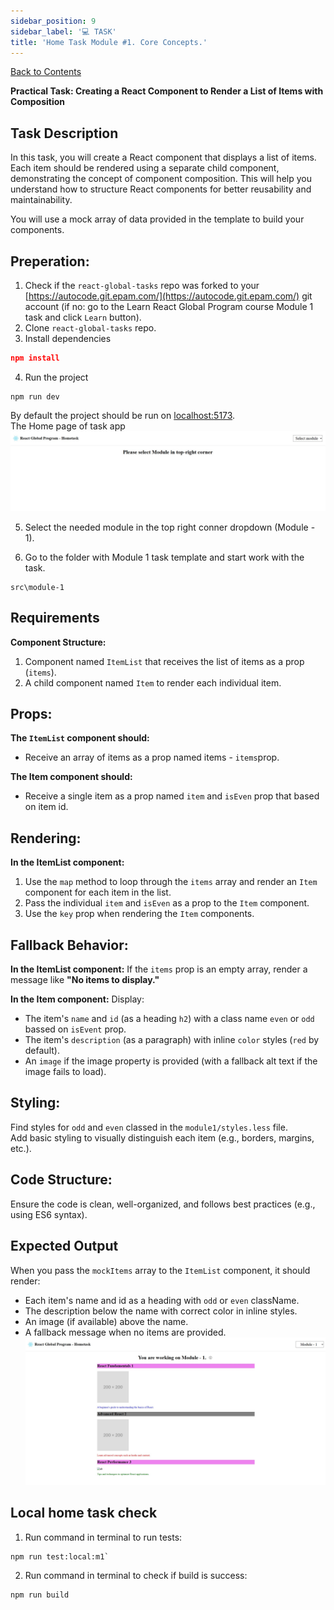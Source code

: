 ```yaml
---
sidebar_position: 9
sidebar_label: '💻 TASK'
title: 'Home Task Module #1. Core Concepts.'
---
```


[Back to Contents](../../README.md#module-1)

**Practical Task: Creating a React Component to Render a List of Items with Composition**

## Task Description
In this task, you will create a React component that displays a list of items.  
Each item should be rendered using a separate child component, demonstrating the concept of component composition. 
This will help you understand how to structure React components for better reusability and maintainability.

You will use a mock array of data provided in the template to build your components.

## Preperation:
1. Check if the `react-global-tasks` repo was forked to your [https://autocode.git.epam.com/](https://autocode.git.epam.com/) git account (if no: go to the Learn React Global Program course Module 1 task and click `Learn` button).
2. Clone `react-global-tasks` repo.
3. Install dependencies
```json
npm install
```
4. Run the project
```
npm run dev
```
By default the project should be run on [localhost:5173](localhost:5173).  
The Home page of task app  
![](../images/task-app-home-page.jpg)  

5. Select the needed module in the top right conner dropdown (Module - 1).

6. Go to the folder with Module 1 task template and start work with the task.
```
src\module-1
```


## Requirements
**Component Structure:**
1. Component named `ItemList` that receives the list of items as a prop (`items`).
2. A child component named `Item` to render each individual item.

## Props:
**The `ItemList` component should:**
* Receive an array of items as a prop named items - `items`prop.

**The Item component should:**
* Receive a single item as a prop named `item` and `isEven` prop that based on item id.

## Rendering:
**In the ItemList component:**
1. Use the `map` method to loop through the `items` array and render an `Item` component for each item in the list.
2. Pass the individual `item` and `isEven` as a prop to the `Item` component.
3. Use the `key` prop when rendering the `Item` components.

## Fallback Behavior:
**In the ItemList component:**
If the `items` prop is an empty array, render a message like **"No items to display."**

**In the Item component:**
Display:
* The item's `name` and `id` (as a heading `h2`) with a class name `even` or `odd` bassed on `isEvent` prop.
* The item's `description` (as a paragraph) with inline `color` styles (`red` by default).
* An `image` if the image property is provided (with a fallback alt text if the image fails to load).

## Styling:
Find styles for `odd` and `even` classed in the `module1/styles.less` file.  
Add basic styling to visually distinguish each item (e.g., borders, margins, etc.).

## Code Structure:
Ensure the code is clean, well-organized, and follows best practices (e.g., using ES6 syntax).

## Expected Output
When you pass the `mockItems` array to the `ItemList` component, it should render:

* Each item's name and id as a heading with `odd` or `even` className.
* The description below the name with correct color in inline styles.
* An image (if available) above the name.
* A fallback message when no items are provided.
![](./images/m_1-t_1-example.jpg)

## Local home task check

1. Run command in terminal to run tests:
```
npm run test:local:m1`
```



2. Run command in terminal to check if build is success:
```
npm run build
``` 
